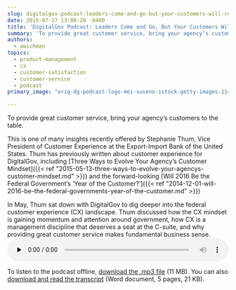 ```yaml
---
slug: digitalgov-podcast-leaders-come-and-go-but-your-customers-will-remain
date: 2015-07-17 13:00:20 -0400
title: 'DigitalGov Podcast: Leaders Come and Go, But Your Customers Will Remain'
summary: 'To provide great customer service, bring your agency’s customers to the table. This is one of many insights recently offered by Stephanie Thum, Vice President of Customer Experience at the Export-Import Bank of the United States. Thum has previously written about customer experience for DigitalGov, including Three Ways to Evolve Your Agency’s Customer Mindset and'
authors:
  - awichman
topics:
  - product-management
  - cx
  - customer-satisfaction
  - customer-service
  - podcast
primary_image: "orig-dg-podcast-logo-mei-suseno-istock-getty-images-1148452254"

---
```


To provide great customer service, bring your agency’s customers to the table.

This is one of many insights recently offered by Stephanie Thum, Vice President of Customer Experience at the Export-Import Bank of the United States. Thum has previously written about customer experience for DigitalGov, including [Three Ways to Evolve Your Agency’s Customer Mindset]({{< ref "2015-05-13-three-ways-to-evolve-your-agencys-customer-mindset.md" >}}) and the forward-looking [Will 2016 Be the Federal Government’s ‘Year of the Customer?’]({{< ref "2014-12-01-will-2016-be-the-federal-governments-year-of-the-customer.md" >}})

In May, Thum sat down with DigitalGov to dig deeper into the federal customer experience (CX) landscape. Thum discussed how the CX mindset is gaining momentum and attention around government, how CX is a management discipline that deserves a seat at the C-suite, and why providing great customer service makes fundamental business sense.<audio class="wp-audio-shortcode" id="audio-288702-3" preload="none" style="width: 100%;" controls="controls"><source type="audio/mpeg" src="https://s3.amazonaws.com/digitalgov/_legacy-img/2015/07/Stephanie-Thum-Leaders-Customer-Podcast.mp3" /><https://s3.amazonaws.com/digitalgov/_legacy-img/2015/07/Stephanie-Thum-Leaders-Customer-Podcast.mp3></audio>

To listen to the podcast offline, [download the .mp3 file](https://s3.amazonaws.com/digitalgov/_legacy-img/2015/07/Stephanie-Thum-Leaders-Customer-Podcast.mp3 "Listen to An Inside look at the Digital Analytics Program") (11 MB). You can also [download and read the transcript](https://s3.amazonaws.com/digitalgov/_legacy-img/2015/07/DigitalGov-Customer-Service-Podcast-Transcript-May-2015-Ashley-Wichman-and-Stephanie-Thum.docx) (Word document, 5 pages, 21 KB).
